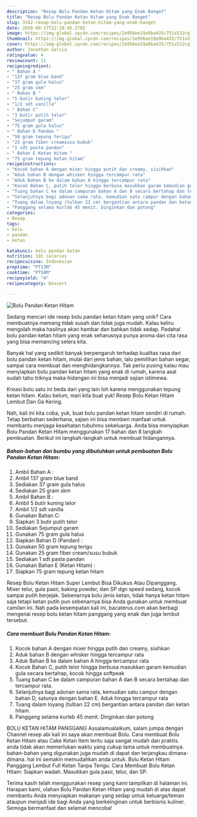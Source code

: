 ```yaml
---
description: "Resep Bolu Pandan Ketan Hitam yang Enak Banget"
title: "Resep Bolu Pandan Ketan Hitam yang Enak Banget"
slug: 3342-resep-bolu-pandan-ketan-hitam-yang-enak-banget
date: 2020-09-17T22:18:45.270Z
image: https://img-global.cpcdn.com/recipes/2e956ee19a9ba435/751x532cq70/bolu-pandan-ketan-hitam-foto-resep-utama.jpg
thumbnail: https://img-global.cpcdn.com/recipes/2e956ee19a9ba435/751x532cq70/bolu-pandan-ketan-hitam-foto-resep-utama.jpg
cover: https://img-global.cpcdn.com/recipes/2e956ee19a9ba435/751x532cq70/bolu-pandan-ketan-hitam-foto-resep-utama.jpg
author: Jonathan Garcia
ratingvalue: 4
reviewcount: 11
recipeingredient:
- " Bahan A "
- "137 gram blue band"
- "37 gram gula halus"
- "25 gram skm"
- " Bahan B "
- "5 butir kuning telor"
- "1/2 sdt vanilla"
- " Bahan C"
- "3 butir putih telor"
- "Sejumput garam"
- "75 gram gula halus"
- " Bahan D Pandan "
- "50 gram tepung terigu"
- "25 gram fiber creamsusu bubuk"
- "1 sdt pasta pandan"
- " Bahan E Ketan Hitam "
- "75 gram tepung ketan hitam"
recipeinstructions:
- "Kocok bahan A dengan mixer hingga putih dan creamy, sisihkan"
- "Aduk bahan B dengan whisker hingga tercampur rata"
- "Aduk Bahan B ke dalam bahan A hingga tercampur rata"
- "Kocok Bahan C, putih telor hingga berbusa masukkan garam kemudian gula secara bertahap, kocok hingga softpeak"
- "Tuang bahan C ke dalam campuran bahan A dan B secara bertahap dan tercampur rata."
- "Selanjutnya bagi adonan sama rata, kemudian satu campur dengan bahan D, satunya dengan bahan E. Aduk hingga tercampur rata"
- "Tuang dalam loyang (tulban 22 cm) bergantian antara pandan dan ketan hitam."
- "Panggang selama kurleb 45 menit. Dinginkan dan potong"
categories:
- Resep
tags:
- bolu
- pandan
- ketan

katakunci: bolu pandan ketan 
nutrition: 191 calories
recipecuisine: Indonesian
preptime: "PT13M"
cooktime: "PT58M"
recipeyield: "4"
recipecategory: Dessert

---
```



![Bolu Pandan Ketan Hitam](https://img-global.cpcdn.com/recipes/2e956ee19a9ba435/751x532cq70/bolu-pandan-ketan-hitam-foto-resep-utama.jpg)

Sedang mencari ide resep bolu pandan ketan hitam yang unik? Cara membuatnya memang tidak susah dan tidak juga mudah. Kalau keliru mengolah maka hasilnya akan hambar dan bahkan tidak sedap. Padahal bolu pandan ketan hitam yang enak seharusnya punya aroma dan cita rasa yang bisa memancing selera kita.

Banyak hal yang sedikit banyak berpengaruh terhadap kualitas rasa dari bolu pandan ketan hitam, mulai dari jenis bahan, lalu pemilihan bahan segar, sampai cara membuat dan menghidangkannya. Tak perlu pusing kalau mau menyiapkan bolu pandan ketan hitam yang enak di rumah, karena asal sudah tahu triknya maka hidangan ini bisa menjadi sajian istimewa.

Kreasi bolu satu ini beda dari yang lain loh karena menggunakan tepung ketan hitam. Kalau belum, mari kita buat yuk! Resep Bolu Ketan Hitam Lembut Dan Ga Kering.


Nah, kali ini kita coba, yuk, buat bolu pandan ketan hitam sendiri di rumah. Tetap berbahan sederhana, sajian ini bisa memberi manfaat untuk membantu menjaga kesehatan tubuhmu sekeluarga. Anda bisa menyiapkan Bolu Pandan Ketan Hitam menggunakan 17 bahan dan 8 langkah pembuatan. Berikut ini langkah-langkah untuk membuat hidangannya.

<!--inarticleads1-->

##### Bahan-bahan dan bumbu yang dibutuhkan untuk pembuatan Bolu Pandan Ketan Hitam:

1. Ambil  Bahan A :
1. Ambil 137 gram blue band
1. Sediakan 37 gram gula halus
1. Sediakan 25 gram skm
1. Ambil  Bahan B :
1. Ambil 5 butir kuning telor
1. Ambil 1/2 sdt vanilla
1. Gunakan  Bahan C:
1. Siapkan 3 butir putih telor
1. Sediakan Sejumput garam
1. Gunakan 75 gram gula halus
1. Siapkan  Bahan D (Pandan) :
1. Gunakan 50 gram tepung terigu
1. Gunakan 25 gram fiber cream/susu bubuk
1. Sediakan 1 sdt pasta pandan
1. Gunakan  Bahan E (Ketan Hitam) :
1. Siapkan 75 gram tepung ketan hitam


Resep Bolu Ketan Hitam Super Lembut Bisa Dikukus Atau Dipanggang. Mixer telur, gula pasir, baking powder, dan SP dgn speed sedang, kocok sampai putih berjejak. Sebenarnya bolu jenis ketan, tidak hanya ketan hitam saja tetapi ketan putih pun sebenarnya bisa Anda gunakan untuk membuat camilan ini. Nah pada kesempatan kali ini, bacaterus.com akan berbagi mengenai resep bolu ketan hitam panggang yang enak dan juga lembut tersebut. 

<!--inarticleads2-->

##### Cara membuat Bolu Pandan Ketan Hitam:

1. Kocok bahan A dengan mixer hingga putih dan creamy, sisihkan
1. Aduk bahan B dengan whisker hingga tercampur rata
1. Aduk Bahan B ke dalam bahan A hingga tercampur rata
1. Kocok Bahan C, putih telor hingga berbusa masukkan garam kemudian gula secara bertahap, kocok hingga softpeak
1. Tuang bahan C ke dalam campuran bahan A dan B secara bertahap dan tercampur rata.
1. Selanjutnya bagi adonan sama rata, kemudian satu campur dengan bahan D, satunya dengan bahan E. Aduk hingga tercampur rata
1. Tuang dalam loyang (tulban 22 cm) bergantian antara pandan dan ketan hitam.
1. Panggang selama kurleb 45 menit. Dinginkan dan potong


BOLU KETAN HITAM PANGGANG Assalamualaikum, salam jumpa dengan Channel resep abi kali ini saya akan membuat Bolu. Cara membuat Bolu Ketan Hitam atau Cake Ketan Item tentu saja sangat mudah dan praktis. anda tidak akan memerlukan waktu yang cukup lama untuk membuatnya. bahan-bahan yang digunakan juga mudah di dapat dan terjangkau dimana-dimana. hal ini semakin memudahkan anda untuk. Bolu Ketan Hitam Panggang Lembut Full Ketan Tanpa Terigu. Cara Membuat Bolu Ketan Hitam: Siapkan wadah. Masukkan gula pasir, telur, dan SP. 

Terima kasih telah menggunakan resep yang kami tampilkan di halaman ini. Harapan kami, olahan Bolu Pandan Ketan Hitam yang mudah di atas dapat membantu Anda menyiapkan makanan yang sedap untuk keluarga/teman ataupun menjadi ide bagi Anda yang berkeinginan untuk berbisnis kuliner. Semoga bermanfaat dan selamat mencoba!
